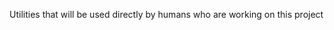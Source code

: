 Utilities that will be used directly by humans who are working on this project
<!--TODO: Set up linting etc. for python scripts in this directory -->